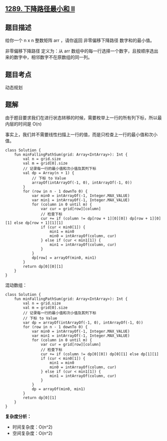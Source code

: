 ## [1289. 下降路径最小和 II](https://leetcode.cn/problems/minimum-falling-path-sum-ii/)

## 题目描述

给你一个 n x n 整数矩阵 arr ，请你返回 非零偏移下降路径 数字和的最小值。

非零偏移下降路径 定义为：从 arr 数组中的每一行选择一个数字，且按顺序选出来的数字中，相邻数字不在原数组的同一列。

## 题目考点

动态规划

## 题解

由于题目要求我们在进行状态转移的时候，需要枚举上一行的所有列下标，所以最内层的时间是 O(n)

事实上，我们并不需要线性扫描上一行的值，而是只检查上一行的最小值和次小值。

```
class Solution {
    fun minFallingPathSum(grid: Array<IntArray>): Int {
        val n = grid.size
        val m = grid[0].size
        // 记录每一行的最小值和次小值及其列下标
        val dp = Array(n + 1) {
            // 下标 to Value
            arrayOf(intArrayOf(-1, 0), intArrayOf(-1, 0))
        }
        for (row in n - 1 downTo 0) {
            var min0 = intArrayOf(-1, Integer.MAX_VALUE)
            var min1 = intArrayOf(-1, Integer.MAX_VALUE)
            for (column in 0 until m) {
                var cur = grid[row][column]
                // 检查下标
                cur += if (column != dp[row + 1][0][0]) dp[row + 1][0][1] else dp[row + 1][1][1]
                if (cur < min0[1]) {
                    min1 = min0
                    min0 = intArrayOf(column, cur)
                } else if (cur < min1[1]) {
                    min1 = intArrayOf(column, cur)
                }
            }
            dp[row] = arrayOf(min0, min1)
        }
        return dp[0][0][1]
    }
}
```

混动数组：

```
class Solution {
    fun minFallingPathSum(grid: Array<IntArray>): Int {
        val n = grid.size
        val m = grid[0].size
        // 记录每一行的最小值和次小值及其列下标
        // 下标 to Value
        var dp = arrayOf(intArrayOf(-1, 0), intArrayOf(-1, 0))
        for (row in n - 1 downTo 0) {
            var min0 = intArrayOf(-1, Integer.MAX_VALUE)
            var min1 = intArrayOf(-1, Integer.MAX_VALUE)
            for (column in 0 until m) {
                var cur = grid[row][column]
                // 检查下标
                cur += if (column != dp[0][0]) dp[0][1] else dp[1][1]
                if (cur < min0[1]) {
                    min1 = min0
                    min0 = intArrayOf(column, cur)
                } else if (cur < min1[1]) {
                    min1 = intArrayOf(column, cur)
                }
            }
            dp = arrayOf(min0, min1)
        }
        return dp[0][1]
    }
}
```

**复杂度分析：**

- 时间复杂度：O(n^2)
- 空间复杂度：O(n^2) 
